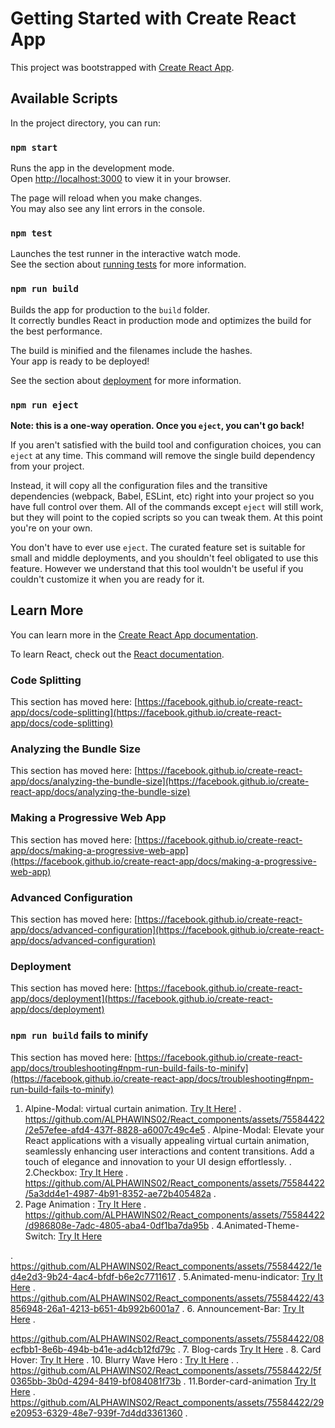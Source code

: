 # Getting Started with Create React App

This project was bootstrapped with [Create React App](https://github.com/facebook/create-react-app).

## Available Scripts

In the project directory, you can run:

### `npm start`

Runs the app in the development mode.\
Open [http://localhost:3000](http://localhost:3000) to view it in your browser.

The page will reload when you make changes.\
You may also see any lint errors in the console.

### `npm test`

Launches the test runner in the interactive watch mode.\
See the section about [running tests](https://facebook.github.io/create-react-app/docs/running-tests) for more information.

### `npm run build`

Builds the app for production to the `build` folder.\
It correctly bundles React in production mode and optimizes the build for the best performance.

The build is minified and the filenames include the hashes.\
Your app is ready to be deployed!

See the section about [deployment](https://facebook.github.io/create-react-app/docs/deployment) for more information.

### `npm run eject`

**Note: this is a one-way operation. Once you `eject`, you can't go back!**

If you aren't satisfied with the build tool and configuration choices, you can `eject` at any time. This command will remove the single build dependency from your project.

Instead, it will copy all the configuration files and the transitive dependencies (webpack, Babel, ESLint, etc) right into your project so you have full control over them. All of the commands except `eject` will still work, but they will point to the copied scripts so you can tweak them. At this point you're on your own.

You don't have to ever use `eject`. The curated feature set is suitable for small and middle deployments, and you shouldn't feel obligated to use this feature. However we understand that this tool wouldn't be useful if you couldn't customize it when you are ready for it.

## Learn More

You can learn more in the [Create React App documentation](https://facebook.github.io/create-react-app/docs/getting-started).

To learn React, check out the [React documentation](https://reactjs.org/).

### Code Splitting

This section has moved here: [https://facebook.github.io/create-react-app/docs/code-splitting](https://facebook.github.io/create-react-app/docs/code-splitting)

### Analyzing the Bundle Size

This section has moved here: [https://facebook.github.io/create-react-app/docs/analyzing-the-bundle-size](https://facebook.github.io/create-react-app/docs/analyzing-the-bundle-size)

### Making a Progressive Web App

This section has moved here: [https://facebook.github.io/create-react-app/docs/making-a-progressive-web-app](https://facebook.github.io/create-react-app/docs/making-a-progressive-web-app)

### Advanced Configuration

This section has moved here: [https://facebook.github.io/create-react-app/docs/advanced-configuration](https://facebook.github.io/create-react-app/docs/advanced-configuration)

### Deployment

This section has moved here: [https://facebook.github.io/create-react-app/docs/deployment](https://facebook.github.io/create-react-app/docs/deployment)

### `npm run build` fails to minify

This section has moved here: [https://facebook.github.io/create-react-app/docs/troubleshooting#npm-run-build-fails-to-minify](https://facebook.github.io/create-react-app/docs/troubleshooting#npm-run-build-fails-to-minify)

1. Alpine-Modal: virtual curtain animation.
 [Try It Here!](https://github.com/ALPHAWINS02/React_components/tree/main/src/Alpine-Modal)
.
https://github.com/ALPHAWINS02/React_components/assets/75584422/2e57efee-afd4-437f-8828-a6007c49c4e5
.
Alpine-Modal: Elevate your React applications with a visually appealing virtual curtain animation, seamlessly enhancing user interactions and content transitions. Add a touch of elegance and innovation to your UI design effortlessly.
.
2.Checkbox:
[Try It Here](https://github.com/ALPHAWINS02/React_components/tree/main/src/Animated-Fill-Checkboxes)
.
https://github.com/ALPHAWINS02/React_components/assets/75584422/5a3dd4e1-4987-4b91-8352-ae72b405482a
.
3. Page Animation :
[Try It Here](https://github.com/ALPHAWINS02/React_components/tree/main/src/Animated-LandingPage)
.
https://github.com/ALPHAWINS02/React_components/assets/75584422/d986808e-7adc-4805-aba4-0df1ba7da95b
.
4.Animated-Theme-Switch:
[Try It Here](https://github.com/ALPHAWINS02/React_components/tree/main/src/Animated-Theme-Switch)

.
https://github.com/ALPHAWINS02/React_components/assets/75584422/1ed4e2d3-9b24-4ac4-bfdf-b6e2c7711617
.
5.Animated-menu-indicator:
[Try It Here](https://github.com/ALPHAWINS02/React_components/tree/main/src/Animated-menu-indicator)
.
https://github.com/ALPHAWINS02/React_components/assets/75584422/43856948-26a1-4213-b651-4b992b6001a7
.
6. Announcement-Bar:
[Try It Here](https://github.com/ALPHAWINS02/React_components/tree/main/src/Announcement-Bar)
.

https://github.com/ALPHAWINS02/React_components/assets/75584422/08ecfbb1-8e6b-494b-b41e-ad4cb12fd79c
.
7. Blog-cards
[Try It Here](https://github.com/ALPHAWINS02/React_components/tree/main/src/Blog-cards)
.
8. Card Hover:
[Try It Here](https://github.com/ALPHAWINS02/React_components/tree/main/src/Card-Hover)
.
10. Blurry Wave Hero :
[Try It Here](https://github.com/ALPHAWINS02/React_components/tree/main/src/blurry-wavy-hero)
.
.
https://github.com/ALPHAWINS02/React_components/assets/75584422/5f0365bb-3b0d-4294-8419-bf084081f73b
.
11.Border-card-animation
[Try It Here](https://github.com/ALPHAWINS02/React_components/tree/main/src/border-card-animation)
.
https://github.com/ALPHAWINS02/React_components/assets/75584422/29e20953-6329-48e7-939f-7d4dd3361360
.

